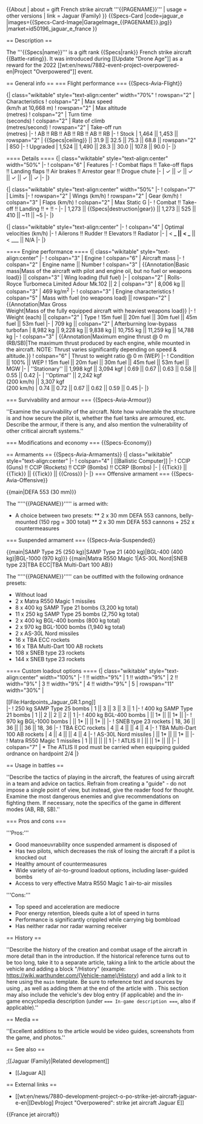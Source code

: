 {{About
| about = gift French strike aircraft '''{{PAGENAME}}'''
| usage = other versions
| link = Jaguar (Family)
}}
{{Specs-Card
|code=jaguar_e
|images={{Specs-Card-Image|GarageImage_{{PAGENAME}}.jpg}}
|market=id50196_jaguar_e_france
}}

== Description ==

<!-- ''In the description, the first part should be about the history of and the creation and combat usage of the aircraft, as well as its key features. In the second part, tell the reader about the aircraft in the game. Insert a screenshot of the vehicle, so that if the novice player does not remember the vehicle by name, he will immediately understand what kind of vehicle the article is talking about.'' -->

The '''{{Specs|name}}''' is a gift rank {{Specs|rank}} French strike aircraft {{Battle-rating}}. It was introduced during [[Update "Drone Age"]] as a reward for the 2022 [[wt:en/news/7882-event-project-overpowered-en|Project "Overpowered"]] event.

== General info ==
=== Flight performance ===
{{Specs-Avia-Flight}}

<!-- ''Describe how the aircraft behaves in the air. Speed, manoeuvrability, acceleration and allowable loads - these are the most important characteristics of the vehicle.'' -->

{| class="wikitable" style="text-align:center" width="70%"
! rowspan="2" | Characteristics
! colspan="2" | Max speed<br>(km/h at 10,668 m)
! rowspan="2" | Max altitude<br>(metres)
! colspan="2" | Turn time<br>(seconds)
! colspan="2" | Rate of climb<br>(metres/second)
! rowspan="2" | Take-off run<br>(metres)
|-
! AB !! RB !! AB !! RB !! AB !! RB
|-
! Stock
| 1,464 || 1,453 || rowspan="2" | {{Specs|ceiling}} || 31.9 || 32.5 || 75.3 || 68.8 || rowspan="2" | 850
|-
! Upgraded
| 1,524 || 1,490 || 28.3 || 30.0 || 107.8 || 90.0
|-
|}

==== Details ====
{| class="wikitable" style="text-align:center" width="50%"
|-
! colspan="6" | Features
|-
! Combat flaps !! Take-off flaps !! Landing flaps !! Air brakes !! Arrestor gear !! Drogue chute
|-
| ✓ || ✓ || ✓ || ✓ || ✓ || ✓ <!-- ✓ -->
|-
|}

{| class="wikitable" style="text-align:center" width="50%"
|-
! colspan="7" | Limits
|-
! rowspan="2" | Wings (km/h)
! rowspan="2" | Gear (km/h)
! colspan="3" | Flaps (km/h)
! colspan="2" | Max Static G
|-
! Combat !! Take-off !! Landing !! + !! -
|-
| 1,273 <!-- {{Specs|destruction|body}} --> || {{Specs|destruction|gear}} || 1,273 || 525 || 410 || ~11 || ~5
|-
|}

{| class="wikitable" style="text-align:center"
|-
! colspan="4" | Optimal velocities (km/h)
|-
! Ailerons !! Rudder !! Elevators !! Radiator
|-
| < **_ || < _** || < \_\_\_ || N/A
|-
|}

==== Engine performance ====
{| class="wikitable" style="text-align:center"
|-
! colspan="3" | Engine
! colspan="6" | Aircraft mass
|-
! colspan="2" | Engine name || Number
! colspan="3" | {{Annotation|Basic mass|Mass of the aircraft with pilot and engine oil, but no fuel or weapons load}} || colspan="3" | Wing loading (full fuel)
|-
| colspan="2" | Rolls-Royce Turbomeca Limited Adour Mk.102 || 2
| colspan="3" | 8,006 kg || colspan="3" | 469 kg/m<sup>2</sup>
|-
! colspan="3" | Engine characteristics
! colspan="5" | Mass with fuel (no weapons load) || rowspan="2" | {{Annotation|Max Gross<br>Weight|Mass of the fully equipped aircraft with heaviest weapons load}}
|-
! Weight (each) || colspan="2" | Type
! 15m fuel || 20m fuel || 30m fuel || 45m fuel || 53m fuel
|-
| 709 kg || colspan="2" | Afterburning low-bypass turbofan
| 8,982 kg || 9,228 kg || 9,838 kg || 10,755 kg || 11,259 kg || 14,788 kg
|-
! colspan="3" | {{Annotation|Maximum engine thrust @ 0 m (RB/SB)|The maximum thrust produced by each engine, while mounted in the aircraft. NOTE: Thrust varies significantly depending on speed & altitude.}}
! colspan="6" | Thrust to weight ratio @ 0 m (WEP)
|-
! Condition || 100% || WEP
! 15m fuel || 20m fuel || 30m fuel || 45m fuel || 53m fuel || MGW
|-
| ''Stationary'' || 1,998 kgf || 3,094 kgf
| 0.69 || 0.67 || 0.63 || 0.58 || 0.55 || 0.42
|-
| ''Optimal'' || 2,242 kgf<br>(200 km/h) || 3,307 kgf<br>(200 km/h)
| 0.74 || 0.72 || 0.67 || 0.62 || 0.59 || 0.45
|-
|}

=== Survivability and armour ===
{{Specs-Avia-Armour}}

<!-- ''Examine the survivability of the aircraft. Note how vulnerable the structure is and how secure the pilot is, whether the fuel tanks are armoured, etc. Describe the armour, if there is any, and also mention the vulnerability of other critical aircraft systems.'' -->

''Examine the survivability of the aircraft. Note how vulnerable the structure is and how secure the pilot is, whether the fuel tanks are armoured, etc. Describe the armour, if there is any, and also mention the vulnerability of other critical aircraft systems.''

=== Modifications and economy ===
{{Specs-Economy}}

== Armaments ==
{{Specs-Avia-Armaments}}
{| class="wikitable" style="text-align:center"
|-
! colspan="4" | [[Ballistic Computer]]
|-
! CCIP (Guns) !! CCIP (Rockets) !! CCIP (Bombs) !! CCRP (Bombs)
|-
| {{Tick}} || {{Tick}} || {{Tick}} || {{Cross}}
|-
|}
=== Offensive armament ===
{{Specs-Avia-Offensive}}

<!-- ''Describe the offensive armament of the aircraft, if any. Describe how effective the cannons and machine guns are in a battle, and also what belts or drums are better to use. If there is no offensive weaponry, delete this subsection.'' -->

{{main|DEFA 553 (30 mm)}}

The '''''{{PAGENAME}}''''' is armed with:

- A choice between two presets:
  ** 2 x 30 mm DEFA 553 cannons, belly-mounted (150 rpg = 300 total)
  ** 2 x 30 mm DEFA 553 cannons + 252 x countermeasures

=== Suspended armament ===
{{Specs-Avia-Suspended}}

<!-- ''Describe the aircraft's suspended armament: additional cannons under the wings, bombs, rockets and torpedoes. This section is especially important for bombers and attackers. If there is no suspended weaponry remove this subsection.'' -->

{{main|SAMP Type 25 (250 kg)|SAMP Type 21 (400 kg)|BGL-400 (400 kg)|BGL-1000 (970 kg)}}
{{main|Matra R550 Magic 1|AS-30L Nord|SNEB type 23|TBA ECC|TBA Multi-Dart 100 AB}}

The '''''{{PAGENAME}}''''' can be outfitted with the following ordnance presets:

- Without load
- 2 x Matra R550 Magic 1 missiles
- 8 x 400 kg SAMP Type 21 bombs (3,200 kg total)
- 11 x 250 kg SAMP Type 25 bombs (2,750 kg total)
- 2 x 400 kg BGL-400 bombs (800 kg total)
- 2 x 970 kg BGL-1000 bombs (1,940 kg total)
- 2 x AS-30L Nord missiles
- 16 x TBA ECC rockets
- 16 x TBA Multi-Dart 100 AB rockets
- 108 x SNEB type 23 rockets
- 144 x SNEB type 23 rockets

==== Custom loadout options ====
{| class="wikitable" style="text-align:center" width="100%"
|-
! !! width="9%" | 1 !! width="9%" | 2 !! width="9%" | 3 !! width="9%" | 4 !! width="9%" | 5
| rowspan="11" width="30%" | <div class="ttx-image">[[File:Hardpoints_Jaguar_GR.1.png]]</div>
|-
! 250 kg SAMP Type 25 bombs
| 1 || 3 || 3 || 3 || 1
|-
! 400 kg SAMP Type 21 bombs
| 1 || 2 || 2 || 2 || 1
|-
! 400 kg BGL-400 bombs
| || 1* || || 1* ||
|-
! 970 kg BGL-1000 bombs
| || 1* || || 1* ||
|-
! SNEB type 23 rockets
| 18, 36 || 36 || || 36 || 18, 36
|-
! TBA ECC rockets
| 4 || 4 || || 4 || 4
|-
! TBA Multi-Dart 100 AB rockets
| 4 || 4 || || 4 || 4
|-
! AS-30L Nord missiles
| || 1* || || 1* ||
|-
! Matra R550 Magic 1 missiles
| 1 || || || || 1
|-
! ATLIS II
| || || 1* || ||
|-
| colspan="7" | * The ATLIS II pod must be carried when equipping guided ordnance on hardpoint 2/4
|}

== Usage in battles ==

<!-- ''Describe the tactics of playing in the aircraft, the features of using aircraft in a team and advice on tactics. Refrain from creating a "guide" - do not impose a single point of view, but instead, give the reader food for thought. Examine the most dangerous enemies and give recommendations on fighting them. If necessary, note the specifics of the game in different modes (AB, RB, SB).'' -->

''Describe the tactics of playing in the aircraft, the features of using aircraft in a team and advice on tactics. Refrain from creating a "guide" - do not impose a single point of view, but instead, give the reader food for thought. Examine the most dangerous enemies and give recommendations on fighting them. If necessary, note the specifics of the game in different modes (AB, RB, SB).''

=== Pros and cons ===

<!-- ''Summarise and briefly evaluate the vehicle in terms of its characteristics and combat effectiveness. Mark its pros and cons in the bulleted list. Try not to use more than 6 points for each of the characteristics. Avoid using categorical definitions such as "bad", "good" and the like - use substitutions with softer forms such as "inadequate" and "effective".'' -->

'''Pros:'''

- Good manoeuvrability once suspended armament is disposed of
- Has two pilots, which decreases the risk of losing the aircraft if a pilot is knocked out
- Healthy amount of countermeasures
- Wide variety of air-to-ground loadout options, including laser-guided bombs
- Access to very effective Matra R550 Magic 1 air-to-air missiles

'''Cons:'''

- Top speed and acceleration are mediocre
- Poor energy retention, bleeds quite a lot of speed in turns
- Performance is significantly crippled while carrying big bombload
- Has neither radar nor radar warning receiver

== History ==

<!-- ''Describe the history of the creation and combat usage of the aircraft in more detail than in the introduction. If the historical reference turns out to be too long, take it to a separate article, taking a link to the article about the vehicle and adding a block "/History" (example: <nowiki>https://wiki.warthunder.com/(Vehicle-name)/History</nowiki>) and add a link to it here using the <code>main</code> template. Be sure to reference text and sources by using <code><nowiki><ref></ref></nowiki></code>, as well as adding them at the end of the article with <code><nowiki><references /></nowiki></code>. This section may also include the vehicle's dev blog entry (if applicable) and the in-game encyclopedia description (under <code><nowiki>=== In-game description ===</nowiki></code>, also if applicable).'' -->

''Describe the history of the creation and combat usage of the aircraft in more detail than in the introduction. If the historical reference turns out to be too long, take it to a separate article, taking a link to the article about the vehicle and adding a block "/History" (example: <nowiki>https://wiki.warthunder.com/(Vehicle-name)/History</nowiki>) and add a link to it here using the <code>main</code> template. Be sure to reference text and sources by using <code><nowiki><ref></ref></nowiki></code>, as well as adding them at the end of the article with <code><nowiki><references /></nowiki></code>. This section may also include the vehicle's dev blog entry (if applicable) and the in-game encyclopedia description (under <code><nowiki>=== In-game description ===</nowiki></code>, also if applicable).''

== Media ==

<!-- ''Excellent additions to the article would be video guides, screenshots from the game, and photos.'' -->

''Excellent additions to the article would be video guides, screenshots from the game, and photos.''

== See also ==

<!-- ''Links to the articles on the War Thunder Wiki that you think will be useful for the reader, for example:''
* ''reference to the series of the aircraft;''
* ''links to approximate analogues of other nations and research trees.'' -->

;[[Jaguar (Family)|Related development]]

- [[Jaguar A]]

== External links ==

<!-- ''Paste links to sources and external resources, such as:''
* ''topic on the official game forum;''
* ''other literature.'' -->

- [[wt:en/news/7880-development-project-o-po-strike-jet-aircraft-jaguar-e-en|[Devblog] Project "Overpowered": strike jet aircraft Jaguar E]]

{{France jet aircraft}}
